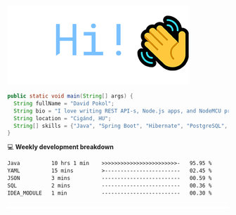 ![Hi!](assets/images/hi.png)

```java
public static void main(String[] args) {
  String fullName = "David Pokol";
  String bio = "I love writing REST API-s, Node.js apps, and NodeMCU programs";
  String location = "Cigánd, HU";
  String[] skills = {"Java", "Spring Boot", "Hibernate", "PostgreSQL", "Git"};
}
```

💻 **Weekly development breakdown**
<!--START_SECTION:waka-->

```txt
Java          10 hrs 1 min    >>>>>>>>>>>>>>>>>>>>>>>>-   95.95 %
YAML          15 mins         >------------------------   02.45 %
JSON          3 mins          -------------------------   00.59 %
SQL           2 mins          -------------------------   00.36 %
IDEA_MODULE   1 min           -------------------------   00.30 %
```

<!--END_SECTION:waka-->

![footer](assets/images/footer.png)
